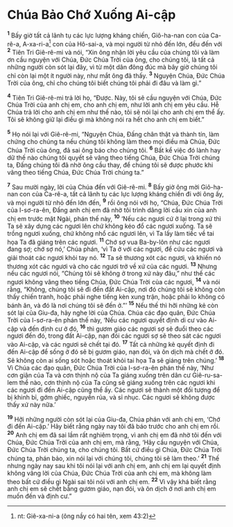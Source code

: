 # Chúa Bảo Chớ Xuống Ai-cập
<sup><b>1</b></sup> Bấy giờ tất cả lãnh tụ các lực lượng kháng chiến, Giô-ha-nan con của Ca-rê-a, A-xa-ri-a[^1] con của Hô-sai-a, và mọi người từ nhỏ đến lớn, đều đến với <sup><b>2</b></sup> Tiên Tri Giê-rê-mi và nói, “Xin ông nhận lời yêu cầu của chúng tôi và làm ơn cầu nguyện với Chúa, Ðức Chúa Trời của ông, cho chúng tôi, là tất cả những người còn sót lại đây, vì từ một dân đông đúc mà bây giờ chúng tôi chỉ còn lại một ít người này, như mắt ông đã thấy. <sup><b>3</b></sup> Nguyện Chúa, Ðức Chúa Trời của ông, chỉ cho chúng tôi biết chúng tôi phải đi đâu và làm gì.”

<sup><b>4</b></sup> Tiên Tri Giê-rê-mi trả lời họ, “Ðược. Này, tôi sẽ cầu nguyện với Chúa, Ðức Chúa Trời của anh chị em, cho anh chị em, như lời anh chị em yêu cầu. Hễ Chúa trả lời cho anh chị em như thế nào, tôi sẽ nói lại cho anh chị em thể ấy. Tôi sẽ không giữ lại điều gì mà không nói ra hết cho anh chị em biết.”

<sup><b>5</b></sup> Họ nói lại với Giê-rê-mi, “Nguyện Chúa, Ðấng chân thật và thành tín, làm chứng cho chúng ta nếu chúng tôi không làm theo mọi điều mà Chúa, Ðức Chúa Trời của ông, đã sai ông báo cho chúng tôi. <sup><b>6</b></sup> Bất kể việc đó lành hay dữ thế nào chúng tôi quyết sẽ vâng theo tiếng Chúa, Ðức Chúa Trời chúng ta, Ðấng chúng tôi đã nhờ ông cầu thay, để chúng tôi sẽ được phước khi vâng theo tiếng Chúa, Ðức Chúa Trời chúng ta.”

<sup><b>7</b></sup> Sau mười ngày, lời của Chúa đến với Giê-rê-mi. <sup><b>8</b></sup> Bấy giờ ông mời Giô-ha-nan con của Ca-rê-a, tất cả lãnh tụ các lực lượng kháng chiến đi với ông ấy, và mọi người từ nhỏ đến lớn đến, <sup><b>9</b></sup> rồi ông nói với họ, “Chúa, Ðức Chúa Trời của I-sơ-ra-ên, Ðấng anh chị em đã nhờ tôi trình dâng lời cầu xin của anh chị em trước mặt Ngài, phán thế này, <sup><b>10</b></sup> ‘Nếu các ngươi cứ ở lại trong xứ thì Ta sẽ xây dựng các ngươi lên chứ không kéo đổ các ngươi xuống. Ta sẽ trồng ngươi xuống, chứ không nhổ các ngươi lên, vì Ta lấy làm tiếc về tai họa Ta đã giáng trên các ngươi. <sup><b>11</b></sup> Chớ sợ vua Ba-by-lôn như các ngươi đang sợ; chớ sợ nó,’ Chúa phán, ‘vì Ta ở với các ngươi, để cứu các ngươi và giải thoát các ngươi khỏi tay nó. <sup><b>12</b></sup> Ta sẽ thương xót các ngươi, và khiến nó thương xót các ngươi và cho các ngươi trở về xứ của các ngươi. <sup><b>13</b></sup> Nhưng nếu các ngươi nói, “Chúng tôi sẽ không ở trong xứ này đâu,” như thế các ngươi không vâng theo tiếng Chúa, Ðức Chúa Trời của các ngươi, <sup><b>14</b></sup> và nói rằng, “Không, chúng tôi sẽ đi đến đất Ai-cập, nơi đó chúng tôi sẽ không còn thấy chiến tranh, hoặc phải nghe tiếng kèn xung trận, hoặc phải lo không có bánh ăn, và đó là nơi chúng tôi sẽ đến ở.”’ <sup><b>15</b></sup> Nếu thế thì hỡi những kẻ còn sót lại của Giu-đa, hãy nghe lời của Chúa. Chúa các đạo quân, Ðức Chúa Trời của I-sơ-ra-ên phán thế này, ‘Nếu các ngươi quyết định di cư vào Ai-cập và đến định cư ở đó, <sup><b>16</b></sup> thì gươm giáo các ngươi sợ sẽ đuổi theo các ngươi đến đó, trong đất Ai-cập, nạn đói các ngươi sợ sẽ theo sát các ngươi vào Ai-cập, và các ngươi sẽ chết tại đó. <sup><b>17</b></sup> Tất cả những kẻ quyết định đi đến Ai-cập để sống ở đó sẽ bị gươm giáo, nạn đói, và ôn dịch mà chết ở đó. Sẽ không còn ai sống sót hoặc thoát khỏi tai họa Ta sẽ giáng trên chúng.’ <sup><b>18</b></sup> Vì Chúa các đạo quân, Ðức Chúa Trời của I-sơ-ra-ên phán thế này, ‘Như cơn giận của Ta và cơn thịnh nộ của Ta giáng xuống trên dân cư Giê-ru-sa-lem thể nào, cơn thịnh nộ của Ta cũng sẽ giáng xuống trên các ngươi khi các ngươi đi đến Ai-cập cũng thể ấy. Các ngươi sẽ thành một đối tượng để bị khinh bỉ, gớm ghiếc, nguyền rủa, và sỉ nhục. Các ngươi sẽ không được thấy xứ này nữa.’

<sup><b>19</b></sup> Hỡi những người còn sót lại của Giu-đa, Chúa phán với anh chị em, ‘Chớ đi đến Ai-cập.’ Hãy biết rằng ngày nay tôi đã báo trước cho anh chị em rồi. <sup><b>20</b></sup> Anh chị em đã sai lầm rất nghiêm trọng, vì anh chị em đã nhờ tôi đến với Chúa, Ðức Chúa Trời của anh chị em, mà rằng, ‘Hãy cầu nguyện với Chúa, Ðức Chúa Trời chúng ta, cho chúng tôi. Bất cứ điều gì Chúa, Ðức Chúa Trời chúng ta, phán bảo, xin nói lại với chúng tôi, chúng tôi sẽ làm theo.’ <sup><b>21</b></sup> Thế nhưng ngày nay sau khi tôi nói lại với anh chị em, anh chị em lại quyết định không vâng lời của Chúa, Ðức Chúa Trời của anh chị em, mà không làm theo bất cứ điều gì Ngài sai tôi nói với anh chị em. <sup><b>22</b></sup> Vì vậy khá biết rằng anh chị em sẽ chết bằng gươm giáo, nạn đói, và ôn dịch ở nơi anh chị em muốn đến và định cư.”

[^1]: nt: Giê-xa-ni-a (ông nầy có hai tên, xem 43:2)
